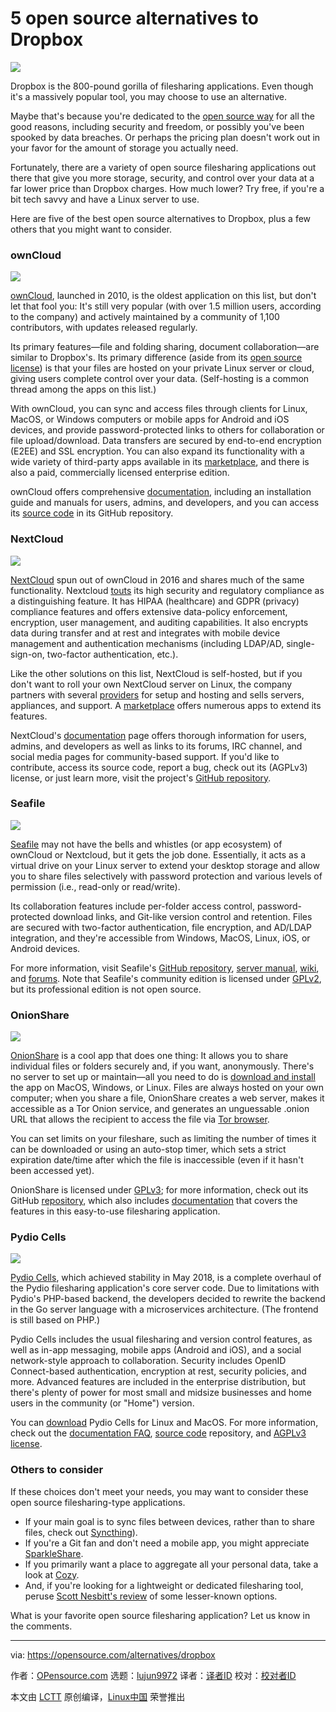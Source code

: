 5 open source alternatives to Dropbox
======

![](https://opensource.com/sites/default/files/styles/image-full-size/public/lead-images/dropbox.jpg?itok=qFwcqboT)

Dropbox is the 800-pound gorilla of filesharing applications. Even though it's a massively popular tool, you may choose to use an alternative.

Maybe that's because you're dedicated to the [open source way][1] for all the good reasons, including security and freedom, or possibly you've been spooked by data breaches. Or perhaps the pricing plan doesn't work out in your favor for the amount of storage you actually need.

Fortunately, there are a variety of open source filesharing applications out there that give you more storage, security, and control over your data at a far lower price than Dropbox charges. How much lower? Try free, if you're a bit tech savvy and have a Linux server to use.

Here are five of the best open source alternatives to Dropbox, plus a few others that you might want to consider.

### ownCloud

![](https://opensource.com/sites/default/files/uploads/owncloud.png)

[ownCloud][2], launched in 2010, is the oldest application on this list, but don't let that fool you: It's still very popular (with over 1.5 million users, according to the company) and actively maintained by a community of 1,100 contributors, with updates released regularly.

Its primary features—file and folding sharing, document collaboration—are similar to Dropbox's. Its primary difference (aside from its [open source license][3]) is that your files are hosted on your private Linux server or cloud, giving users complete control over your data. (Self-hosting is a common thread among the apps on this list.)

With ownCloud, you can sync and access files through clients for Linux, MacOS, or Windows computers or mobile apps for Android and iOS devices, and provide password-protected links to others for collaboration or file upload/download. Data transfers are secured by end-to-end encryption (E2EE) and SSL encryption. You can also expand its functionality with a wide variety of third-party apps available in its [marketplace][4], and there is also a paid, commercially licensed enterprise edition.

ownCloud offers comprehensive [documentation][5], including an installation guide and manuals for users, admins, and developers, and you can access its [source code][6] in its GitHub repository.

### NextCloud

![](https://opensource.com/sites/default/files/uploads/nextcloud.png)

[NextCloud][7] spun out of ownCloud in 2016 and shares much of the same functionality. Nextcloud [touts][8] its high security and regulatory compliance as a distinguishing feature. It has HIPAA (healthcare) and GDPR (privacy) compliance features and offers extensive data-policy enforcement, encryption, user management, and auditing capabilities. It also encrypts data during transfer and at rest and integrates with mobile device management and authentication mechanisms (including LDAP/AD, single-sign-on, two-factor authentication, etc.).

Like the other solutions on this list, NextCloud is self-hosted, but if you don't want to roll your own NextCloud server on Linux, the company partners with several [providers][9] for setup and hosting and sells servers, appliances, and support. A [marketplace][10] offers numerous apps to extend its features.

NextCloud's [documentation][11] page offers thorough information for users, admins, and developers as well as links to its forums, IRC channel, and social media pages for community-based support. If you'd like to contribute, access its source code, report a bug, check out its (AGPLv3) license, or just learn more, visit the project's [GitHub repository][12].

### Seafile

![](https://opensource.com/sites/default/files/uploads/seafile.png)

[Seafile][13] may not have the bells and whistles (or app ecosystem) of ownCloud or Nextcloud, but it gets the job done. Essentially, it acts as a virtual drive on your Linux server to extend your desktop storage and allow you to share files selectively with password protection and various levels of permission (i.e., read-only or read/write).

Its collaboration features include per-folder access control, password-protected download links, and Git-like version control and retention. Files are secured with two-factor authentication, file encryption, and AD/LDAP integration, and they're accessible from Windows, MacOS, Linux, iOS, or Android devices.

For more information, visit Seafile's [GitHub repository][14], [server manual][15], [wiki][16], and [forums][17]. Note that Seafile's community edition is licensed under [GPLv2][18], but its professional edition is not open source.

### OnionShare

![](https://opensource.com/sites/default/files/uploads/onionshare.png)

[OnionShare][19] is a cool app that does one thing: It allows you to share individual files or folders securely and, if you want, anonymously. There's no server to set up or maintain—all you need to do is [download and install][20] the app on MacOS, Windows, or Linux. Files are always hosted on your own computer; when you share a file, OnionShare creates a web server, makes it accessible as a Tor Onion service, and generates an unguessable .onion URL that allows the recipient to access the file via [Tor browser][21].

You can set limits on your fileshare, such as limiting the number of times it can be downloaded or using an auto-stop timer, which sets a strict expiration date/time after which the file is inaccessible (even if it hasn't been accessed yet).

OnionShare is licensed under [GPLv3][22]; for more information, check out its GitHub [repository][22], which also includes [documentation][23] that covers the features in this easy-to-use filesharing application.

### Pydio Cells

![](https://opensource.com/sites/default/files/uploads/pydiochat.png)

[Pydio Cells][24], which achieved stability in May 2018, is a complete overhaul of the Pydio filesharing application's core server code. Due to limitations with Pydio's PHP-based backend, the developers decided to rewrite the backend in the Go server language with a microservices architecture. (The frontend is still based on PHP.)

Pydio Cells includes the usual filesharing and version control features, as well as in-app messaging, mobile apps (Android and iOS), and a social network-style approach to collaboration. Security includes OpenID Connect-based authentication, encryption at rest, security policies, and more. Advanced features are included in the enterprise distribution, but there's plenty of power for most small and midsize businesses and home users in the community (or "Home") version.

You can [download][25] Pydio Cells for Linux and MacOS. For more information, check out the [documentation FAQ][26], [source code][27] repository, and [AGPLv3 license][28].

### Others to consider

If these choices don't meet your needs, you may want to consider these open source filesharing-type applications.

  * If your main goal is to sync files between devices, rather than to share files, check out [Syncthing][29]).
  * If you're a Git fan and don't need a mobile app, you might appreciate [SparkleShare][30].
  * If you primarily want a place to aggregate all your personal data, take a look at [Cozy][31].
  * And, if you're looking for a lightweight or dedicated filesharing tool, peruse [Scott Nesbitt's review][32] of some lesser-known options.



What is your favorite open source filesharing application? Let us know in the comments.

--------------------------------------------------------------------------------

via: https://opensource.com/alternatives/dropbox

作者：[OPensource.com][a]
选题：[lujun9972](https://github.com/lujun9972)
译者：[译者ID](https://github.com/译者ID)
校对：[校对者ID](https://github.com/校对者ID)

本文由 [LCTT](https://github.com/LCTT/TranslateProject) 原创编译，[Linux中国](https://linux.cn/) 荣誉推出

[a]:https://opensource.com
[1]:https://opensource.com/open-source-way
[2]:https://owncloud.org/
[3]:https://www.gnu.org/licenses/agpl-3.0.html
[4]:https://marketplace.owncloud.com/
[5]:https://doc.owncloud.com/
[6]:https://github.com/owncloud
[7]:https://nextcloud.com/
[8]:https://nextcloud.com/secure/
[9]:https://nextcloud.com/providers/
[10]:https://apps.nextcloud.com/
[11]:https://nextcloud.com/support/
[12]:https://github.com/nextcloud
[13]:https://www.seafile.com/en/home/
[14]:https://github.com/haiwen/seafile
[15]:https://manual.seafile.com/
[16]:https://seacloud.cc/group/3/wiki/
[17]:https://forum.seafile.com/
[18]:https://github.com/haiwen/seafile/blob/master/LICENSE.txt
[19]:https://onionshare.org/
[20]:https://onionshare.org/#downloads
[21]:https://www.torproject.org/
[22]:https://github.com/micahflee/onionshare/blob/develop/LICENSE
[23]:https://github.com/micahflee/onionshare/wiki
[24]:https://pydio.com/en
[25]:https://pydio.com/download/
[26]:https://pydio.com/en/docs/faq
[27]:https://github.com/pydio/cells
[28]:https://github.com/pydio/pydio-core/blob/develop/LICENSE
[29]:https://syncthing.net/
[30]:http://www.sparkleshare.org/
[31]:https://cozy.io/en/
[32]:https://opensource.com/article/17/3/file-sharing-tools
